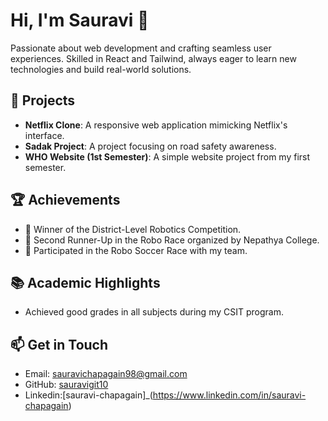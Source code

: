
# Hi, I'm Sauravi 👋

 Passionate about web development and crafting seamless user experiences. Skilled in React and Tailwind, always eager to learn new technologies and build real-world solutions.


## 🚀 Projects

- **Netflix Clone**: A responsive web application mimicking Netflix's interface.
- **Sadak Project**: A project focusing on road safety awareness.
- **WHO Website (1st Semester)**: A simple website project from my first semester.

## 🏆 Achievements

- 🏅 Winner of the District-Level Robotics Competition.
- 🥈 Second Runner-Up in the Robo Race organized by Nepathya College.
- 🤖 Participated in the Robo Soccer Race with my team.

## 📚 Academic Highlights

- Achieved good grades in all subjects during my CSIT program.


## 📫 Get in Touch

- Email: sauravichapagain98@gmail.com
- GitHub: [sauravigit10](https://github.com/sauravigit10)
- Linkedin:[sauravi-chapagain]_(https://www.linkedin.com/in/sauravi-chapagain)
